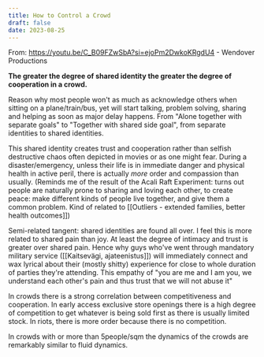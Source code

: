```yaml
---
title: How to Control a Crowd
draft: false
date: 2023-08-25
---
```


From: https://youtu.be/C_B09FZwSbA?si=ejoPm2DwkoKRgdU4 - Wendover Productions

**The greater the degree of shared identity the greater the degree of cooperation in a crowd.**

Reason why most people won't as much as acknowledge others when sitting on a plane/train/bus, yet will start talking, problem solving, sharing and helping as soon as major delay happens.
From "Alone together with separate goals" to "Together with shared side goal", from separate identities to shared identities.

This shared identity creates trust and cooperation rather than selfish destructive chaos often depicted in movies or as one might fear. During a disaster/emergency, unless their life is in immediate danger and physical health in active peril, there is actually *more* order and compassion than usually. 
(Reminds me of the result of the Acali Raft Experiment: turns out people are naturally prone to sharing and loving each other, to create peace: make different kinds of people live together, and give them a common problem. Kind of related to [[Outliers - extended families, better health outcomes]])

Semi-related tangent: shared identities are found all over. I feel this is more related to shared pain than joy. At least the degree of intimacy and trust is greater over shared pain. Hence why guys who've went through mandatory military service ([[Kaitsevägi, ajateenistus]]) will immediately connect and wax lyrical about their (mostly shitty) experience for close to whole duration of parties they're attending.
This empathy of "you are me and I am you, we understand each other's pain and thus trust that we will not abuse it"

In crowds there is a strong correlation between competitiveness and cooperation. In early access exclusive store openings there is a high degree of competition to get whatever is being sold first as there is usually limited stock. In riots, there is more order because there is no competition.

In crowds with or more than 5people/sqm the dynamics of the crowds are remarkably similar to fluid dynamics.